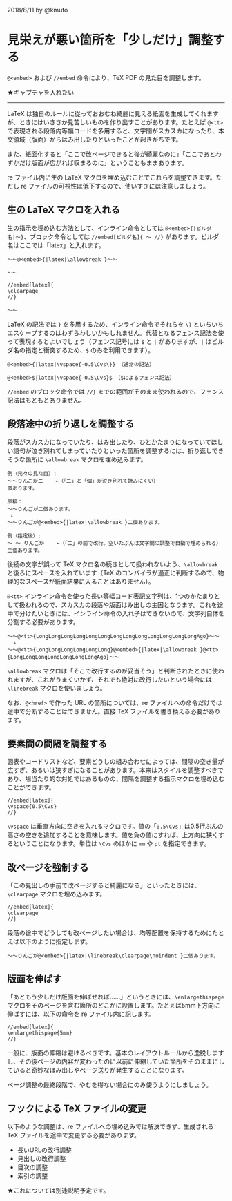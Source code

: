 2018/8/11 by @kmuto

# 見栄えが悪い箇所を「少しだけ」調整する

`@<embed>` および `//embed` 命令により、TeX PDF の見た目を調整します。

★キャプチャを入れたい

----

LaTeX は独自のルールに従っておおむね綺麗に見える紙面を生成してくれますが、ときにはいささか見苦しいものを作り出すことがあります。たとえば `@<tt>` で表現される段落内等幅コードを多用すると、文字間がスカスカになったり、本文領域（版面）からはみ出したりといったことが起きがちです。

また、紙面化すると「ここで改ページできると後が綺麗なのに」「ここであとわずかだけ版面が広がれば収まるのに」ということもままあります。

re ファイル内に生の LaTeX マクロを埋め込むことでこれらを調整できます。ただし re ファイルの可視性は低下するので、使いすぎには注意しましょう。

## 生の LaTeX マクロを入れる

生の指示を埋め込む方法として、インライン命令としては `@<embed>{|ビルダ名|〜}`、ブロック命令としては `//embed[ビルダ名]{ 〜 //}` があります。ビルダ名はここでは「latex」と入れます。

```
〜〜@<embed>{|latex|\allowbreak }〜〜
```

```
〜〜

//embed[latex]{
\clearpage
//}

〜〜
```

LaTeX の記法では `}` を多用するため、インライン命令でそれらを `\}` といちいちエスケープするのはわずらわしいかもしれません。代替となるフェンス記法を使って表現するとよいでしょう（フェンス記号には `$` と `|` がありますが、`|` はビルダ名の指定と衝突するため、`$` のみを利用できます）。

```
@<embed>{|latex|\vspace{-0.5\Cvs\}} （通常の記法）

@<embed>$|latex|\vspace{-0.5\Cvs}$ （$によるフェンス記法）
```

`//embed` のブロック命令では `//}` までの範囲がそのまま使われるので、フェンス記法はもともとありません。

## 段落途中の折り返しを調整する

段落がスカスカになっていたり、はみ出したり、ひとかたまりになっていてほしい語句が泣き別れてしまっていたりといった箇所を調整するには、折り返しできそうな箇所に `\allowbreak` マクロを埋め込みます。

```
例（元々の見た目）:
〜〜りんごが二    ←（「二」と「個」が泣き別れて読みにくい）
個あります。
```

```
原稿：
〜〜りんごが二個あります。
 ↓
〜〜りんごが@<embed>{|latex|\allowbreak }二個あります。
```

```
例（指定後）:
〜 〜 りんごが    ←（「二」の前で改行。空いたぶんは文字間の調整で自動で埋められる）
二個あります。
```

後続の文字が誤って TeX マクロ名の続きとして扱われないよう、`\allowbreak ` と後ろにスペースを入れています（TeX のコンパイラが適正に判断するので、物理的なスペースが紙面結果に入ることはありません）。

`@<tt>` インライン命令を使った長い等幅コード表記文字列は、1つのかたまりとして扱われるので、スカスカの段落や版面はみ出しの主因となります。これを途中で分けたいときには、インライン命令の入れ子はできないので、文字列自体を分割する必要があります。

```
〜〜@<tt>{LongLongLongLongLongLongLongLongLongLongLongLongLongAgo}〜〜
  ↓
〜〜@<tt>{LongLongLongLongLongLong}@<embed>{|latex|\allowbreak }@<tt>{LongLongLongLongLongLongLongAgo}〜〜
```

`\allowbreak` マクロは「そこで改行するのが妥当そう」と判断されたときに使われますが、これがうまくいかず、それでも絶対に改行したいという場合には `\linebreak` マクロを使いましょう。

なお、`@<href>` で作った URL の箇所については、re ファイルへの命令だけでは途中で分断することはできません。直接 TeX ファイルを書き換える必要があります。

## 要素間の間隔を調整する

図表やコードリストなど、要素どうしの組み合わせによっては、間隔の空き量が広すぎ、あるいは狭すぎになることがあります。本来はスタイルを調整すべきであり、場当たり的な対処ではあるものの、間隔を調整する指示マクロを埋め込むことができます。

```
//embed[latex]{
\vspace{0.5\Cvs}
//}
```

`\vspace` は垂直方向に空きを入れるマクロです。値の「`0.5\Cvs`」は0.5行ぶんの高さの空きを追加することを意味します。値を負の値にすれば、上方向に狭くするということになります。単位は `\Cvs` のほかに `mm` や `pt` を指定できます。

## 改ページを強制する

「この見出しの手前で改ページすると綺麗になる」といったときには、`\clearpage` マクロを埋め込みます。

```
//embed[latex]{
\clearpage
//}
```

段落の途中でどうしても改ページしたい場合は、均等配置を保持するためにたとえば以下のように指定します。

```
〜〜りんごが@<embed>{|latex|\linebreak\clearpage\noindent }二個あります。
```

## 版面を伸ばす

「あともう少しだけ版面を伸ばせれば……」というときには、`\enlargethispage` マクロをそのページを含む箇所のどこかに設置します。たとえば5mm下方向に伸ばすには、以下の命令を re ファイル内に記します。

```
//embed[latex]{
\enlargethispage{5mm}
//}
```

一般に、版面の伸縮は避けるべきです。基本のレイアウトルールから逸脱しますし、その後ページの内容が変わったのに以前に伸縮していた箇所をそのままにしていると奇妙なはみ出しやページ送りが発生することになります。

ページ調整の最終段階で、やむを得ない場合にのみ使うようにしましょう。

## フックによる TeX ファイルの変更
以下のような調整は、re ファイルへの埋め込みでは解決できず、生成される TeX ファイルを途中で変更する必要があります。

- 長いURLの改行調整
- 見出しの改行調整
- 目次の調整
- 索引の調整

★これについては別途説明予定です。
